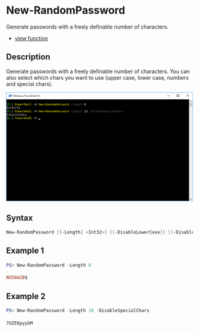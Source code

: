 # New-RandomPassword

Generate passwords with a freely definable number of characters.

* [view function](https://github.com/BornToBeRoot/PowerShell/blob/master/Module/LazyAdmin/Functions/New-RandomPassword.ps1)

## Description

Generate passwords with a freely definable number of characters. You can also select which chars you want to use (upper case, lower case, numbers and special chars).

![Screenshot](Images/New-RandomPassword.png?raw=true "New-RandomPassword")

## Syntax 

```powershell
New-RandomPassword [[-Length] <Int32>] [[-DisableLowerCase]] [[-DisableUpperCase]] [[-DisableNumbers]] [[-DisableSpecialChars]] [[-CopyToClipboard]] [<CommonParameters>]
```

## Example 1

```powershell
PS> New-RandomPassword -Length 8

NX58m2B$
```

## Example 2

```powershell
PS> New-RandomPassword -Length 10 -DisableSpecialChars

7UZE6pyyGM
```